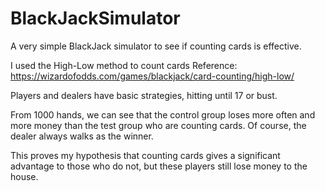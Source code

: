 # BlackJackSimulator

A very simple BlackJack simulator to see if counting cards is effective. 

I used the High-Low method to count cards
Reference: https://wizardofodds.com/games/blackjack/card-counting/high-low/

Players and dealers have basic strategies, hitting until 17 or bust. 

From 1000 hands, we can see that the control group loses more often and more money than the test group who are counting cards.
Of course, the dealer always walks as the winner. 

This proves my hypothesis that counting cards gives a significant advantage to those who do not, but these players still lose money to the house. 

